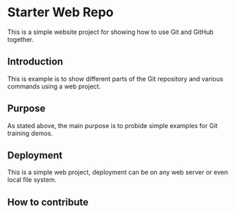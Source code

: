 # Starter Web Repo

This is a simple website project for showing how to use Git and GitHub together.

## Introduction

This is example is to show different parts of the Git repository and various commands using a web project.

## Purpose

As stated above, the main purpose is to probide simple examples for Git training demos.

## Deployment

This is a simple web project, deployment can be on any web server or even local file system.

## How to contribute